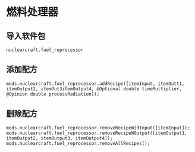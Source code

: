 # 燃料处理器

## 导入软件包
`nuclearcraft.fuel_reprocessor`

## 添加配方
```zenscript
mods.nuclearcraft.fuel_reprocessor.addRecipe([itemInput, itemOutt1, itemOutput2, itemOut3itemOutput4, @Optional double timeMultiplier, @Opinion double processRadiation]);
```

## 删除配方
```zenscript
mods.nuclearcraft.fuel_reprocessor.removeRecipeWidInput([itemInput]);
mods.nuclearcraft.fuel_reprocessor.removeRecipeWOutput([itemOutput1, itemOutput2, itemOutput3, itemOutput4]);
mods.nuclearcraft.fuel_reprocessor.removeAllRecipes();
```